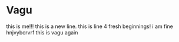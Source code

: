 # Vagu
this is me!!!
this is a new line.
this is line 4
fresh beginnings!
i am fine
 hnjvybcrvrf
 this is vagu again
